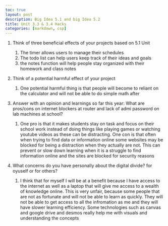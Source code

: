 ```yaml
---
toc: true
layout: post
description: Big Idea 5.1 and big Idea 5.2
title: Unit 3.3 & 3.4 Hacks
categories: [markdown, csp]
---
```


1. Think of three beneficial effects of your projects based on 5.1 Unit
   1. The timer allows users to manage their schedules
   2. The todo list can help users keep track of their ideas and goals
   3. the notes function will help people stay organized with their homework and class notes
   
2. Think of a potential harmful effect of your project
   1. One potential harmful thing is that people will become to reliant on the calculator and will not be able to do simple math after
   
3. Answer with an opinion and learnings so far this year: What are pros/cons on internet blockers at router and lack of admi password on lab machines at school?
   1. One pro is that it makes students stay on task and focus on their school work instead of doing things like playing games or watching youtube videos as these can be distracting. One con is that often when trying to find data or information online some websites may be blocked for being a distraction when they actually are not. This can prevent or slow down learning when it is a struggle to find information online and the sites are blocked for security reasons
4. What concerns do you have personally about the digital divide? for oyuself or for others?
   1. I think that for myself I will be at a benefit because I have access to the internet as well as a laptop that will give me access to a wealth of knowledge online. This is very unfair, because some people that are not as fortunate and will not be able to learn as quickly. They will not be able to get access to all the infromation as me and they will have slower learning efficiency. Some technologies such as canvas and google drive and desmos really help me with visuals and understanding the concepts
